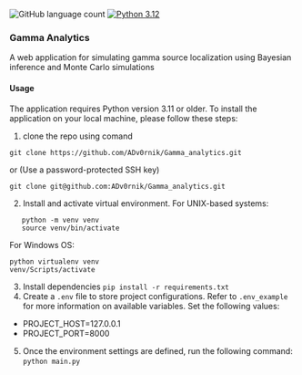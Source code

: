 ![GitHub language count](https://img.shields.io/github/languages/count/ADv0rnik/SpecReader?style=flat-square)
[![Python 3.12](https://img.shields.io/badge/python-3.12-blue.svg)](https://www.python.org/downloads/release/python-312/)

### Gamma Analytics

A web application for simulating gamma source localization using Bayesian inference and Monte Carlo simulations

#### Usage

The application requires Python version 3.11 or older. To install the application on your local machine, please follow these steps:
1. clone the repo using comand
 ```commandline
git clone https://github.com/ADv0rnik/Gamma_analytics.git
 ```
or (Use a password-protected SSH key)
```commandline
git clone git@github.com:ADv0rnik/Gamma_analytics.git
```

2. Install and activate virtual environment.
For UNIX-based systems:
```commandline
   python -m venv venv
   source venv/bin/activate
```
For Windows OS:
```commandline
python virtualenv venv
venv/Scripts/activate
```
3. Install dependencies `pip install -r requirements.txt` 
4. Create a `.env` file to store project configurations. Refer to `.env_example` for more information on available variables. Set the following values:
- PROJECT_HOST=127.0.0.1
- PROJECT_PORT=8000
5. Once the environment settings are defined, run the following command: `python main.py`
